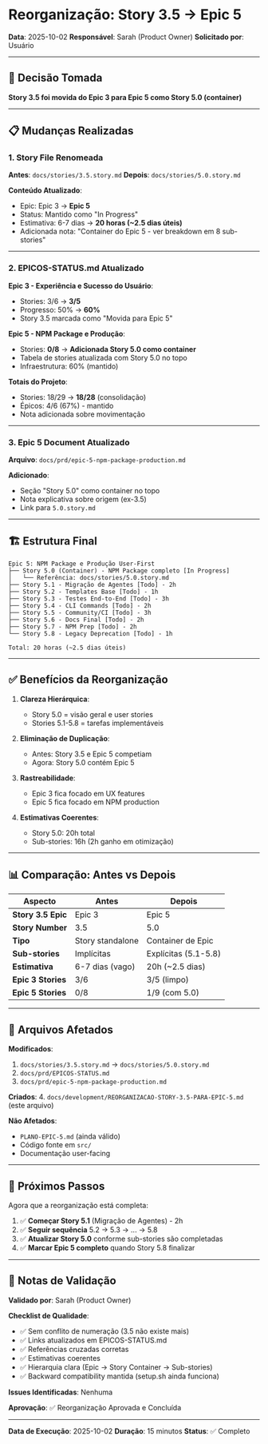 # Reorganização: Story 3.5 → Epic 5

**Data**: 2025-10-02
**Responsável**: Sarah (Product Owner)
**Solicitado por**: Usuário

---

## 🎯 Decisão Tomada

**Story 3.5 foi movida do Epic 3 para Epic 5 como Story 5.0 (container)**

---

## 📋 Mudanças Realizadas

### 1. Story File Renomeada

**Antes**: `docs/stories/3.5.story.md`
**Depois**: `docs/stories/5.0.story.md`

**Conteúdo Atualizado**:
- Epic: Epic 3 → **Epic 5**
- Status: Mantido como "In Progress"
- Estimativa: 6-7 dias → **20 horas (~2.5 dias úteis)**
- Adicionada nota: "Container do Epic 5 - ver breakdown em 8 sub-stories"

---

### 2. EPICOS-STATUS.md Atualizado

**Epic 3 - Experiência e Sucesso do Usuário**:
- Stories: 3/6 → **3/5**
- Progresso: 50% → **60%**
- Story 3.5 marcada como "Movida para Epic 5"

**Epic 5 - NPM Package e Produção**:
- Stories: **0/8** → **Adicionada Story 5.0 como container**
- Tabela de stories atualizada com Story 5.0 no topo
- Infraestrutura: 60% (mantido)

**Totais do Projeto**:
- Stories: 18/29 → **18/28** (consolidação)
- Épicos: 4/6 (67%) - mantido
- Nota adicionada sobre movimentação

---

### 3. Epic 5 Document Atualizado

**Arquivo**: `docs/prd/epic-5-npm-package-production.md`

**Adicionado**:
- Seção "Story 5.0" como container no topo
- Nota explicativa sobre origem (ex-3.5)
- Link para `5.0.story.md`

---

## 🏗️ Estrutura Final

```
Epic 5: NPM Package e Produção User-First
├── Story 5.0 (Container) - NPM Package completo [In Progress]
│   └── Referência: docs/stories/5.0.story.md
├── Story 5.1 - Migração de Agentes [Todo] - 2h
├── Story 5.2 - Templates Base [Todo] - 1h
├── Story 5.3 - Testes End-to-End [Todo] - 3h
├── Story 5.4 - CLI Commands [Todo] - 2h
├── Story 5.5 - Community/CI [Todo] - 3h
├── Story 5.6 - Docs Final [Todo] - 2h
├── Story 5.7 - NPM Prep [Todo] - 2h
└── Story 5.8 - Legacy Deprecation [Todo] - 1h

Total: 20 horas (~2.5 dias úteis)
```

---

## ✅ Benefícios da Reorganização

1. **Clareza Hierárquica**:
   - Story 5.0 = visão geral e user stories
   - Stories 5.1-5.8 = tarefas implementáveis

2. **Eliminação de Duplicação**:
   - Antes: Story 3.5 e Epic 5 competiam
   - Agora: Story 5.0 contém Epic 5

3. **Rastreabilidade**:
   - Epic 3 fica focado em UX features
   - Epic 5 fica focado em NPM production

4. **Estimativas Coerentes**:
   - Story 5.0: 20h total
   - Sub-stories: 16h (2h ganho em otimização)

---

## 📊 Comparação: Antes vs Depois

| Aspecto | Antes | Depois |
|---------|-------|--------|
| **Story 3.5 Epic** | Epic 3 | Epic 5 |
| **Story Number** | 3.5 | 5.0 |
| **Tipo** | Story standalone | Container de Epic |
| **Sub-stories** | Implícitas | Explícitas (5.1-5.8) |
| **Estimativa** | 6-7 dias (vago) | 20h (~2.5 dias) |
| **Epic 3 Stories** | 3/6 | 3/5 (limpo) |
| **Epic 5 Stories** | 0/8 | 1/9 (com 5.0) |

---

## 🔗 Arquivos Afetados

**Modificados**:
1. `docs/stories/3.5.story.md` → `docs/stories/5.0.story.md`
2. `docs/prd/EPICOS-STATUS.md`
3. `docs/prd/epic-5-npm-package-production.md`

**Criados**:
4. `docs/development/REORGANIZACAO-STORY-3.5-PARA-EPIC-5.md` (este arquivo)

**Não Afetados**:
- `PLANO-EPIC-5.md` (ainda válido)
- Código fonte em `src/`
- Documentação user-facing

---

## 🎯 Próximos Passos

Agora que a reorganização está completa:

1. ✅ **Começar Story 5.1** (Migração de Agentes) - 2h
2. ✅ **Seguir sequência** 5.2 → 5.3 → ... → 5.8
3. ✅ **Atualizar Story 5.0** conforme sub-stories são completadas
4. ✅ **Marcar Epic 5 completo** quando Story 5.8 finalizar

---

## 📝 Notas de Validação

**Validado por**: Sarah (Product Owner)

**Checklist de Qualidade**:
- ✅ Sem conflito de numeração (3.5 não existe mais)
- ✅ Links atualizados em EPICOS-STATUS.md
- ✅ Referências cruzadas corretas
- ✅ Estimativas coerentes
- ✅ Hierarquia clara (Epic → Story Container → Sub-stories)
- ✅ Backward compatibility mantida (setup.sh ainda funciona)

**Issues Identificadas**: Nenhuma

**Aprovação**: ✅ Reorganização Aprovada e Concluída

---

**Data de Execução**: 2025-10-02
**Duração**: 15 minutos
**Status**: ✅ Completo
